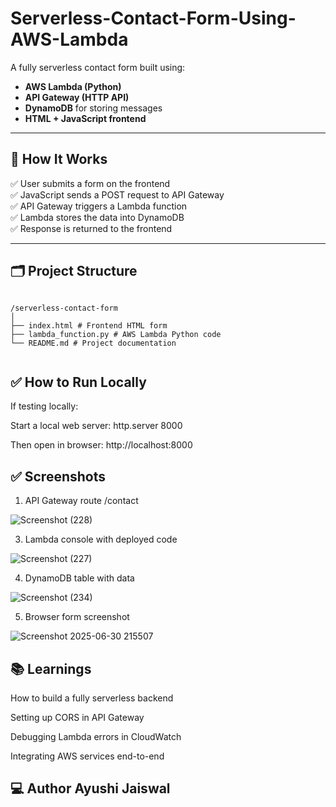 # Serverless-Contact-Form-Using-AWS-Lambda

A fully serverless contact form built using:

- **AWS Lambda (Python)**
- **API Gateway (HTTP API)**
- **DynamoDB** for storing messages
- **HTML + JavaScript frontend**

---

## 🚀 How It Works

✅ User submits a form on the frontend  
✅ JavaScript sends a POST request to API Gateway  
✅ API Gateway triggers a Lambda function  
✅ Lambda stores the data into DynamoDB  
✅ Response is returned to the frontend

---

## 🗂 Project Structure

<pre><code>
/serverless-contact-form
│
├── index.html # Frontend HTML form
├── lambda_function.py # AWS Lambda Python code
└── README.md # Project documentation

</code></pre>

✅ How to Run Locally
---
If testing locally:

Start a local web server:
http.server 8000

Then open in browser:
http://localhost:8000

✅ Screenshots
---
1. API Gateway route /contact

 ![Screenshot (228)](https://github.com/user-attachments/assets/0b780f74-fb2f-4de5-9b3b-717f643c0013)
   

3. Lambda console with deployed code

![Screenshot (227)](https://github.com/user-attachments/assets/b4e18d03-d8e3-4880-b7fb-c8d9deb1766f)


4. DynamoDB table with data

![Screenshot (234)](https://github.com/user-attachments/assets/bedebde1-de20-4f5b-a89a-3a8c1e0d7e3e)

5. Browser form screenshot

![Screenshot 2025-06-30 215507](https://github.com/user-attachments/assets/e0eaebce-b26b-41d8-a2bc-b337f8ae6195)


📚 Learnings
---
How to build a fully serverless backend

Setting up CORS in API Gateway

Debugging Lambda errors in CloudWatch

Integrating AWS services end-to-end

💻 Author
Ayushi Jaiswal
---



